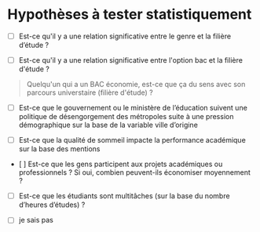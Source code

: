 # Hypothèses à tester statistiquement

- [ ] Est-ce qu'il y a une relation significative entre le genre et la filière d’étude ?

- [ ] Est-ce qu'il y a une relation significative entre l'option bac et la filière d'étude ?
> Quelqu'un qui a un BAC économie, est-ce que ça du sens avec son parcours universtaire (filière d'étude) ?

- [ ] ⁠Est-ce que le gouvernement ou le ministère de l’éducation suivent une politique de désengorgement des métropoles suite à une pression démographique sur la base de la variable ville d’origine

- [ ] ⁠Est-ce que la qualité de sommeil impacte la performance académique sur la base des mentions

- ⁠[ ] Est-ce que les gens participent aux projets académiques ou professionnels ? Si oui, combien peuvent-ils économiser moyennement ?

- [ ] Est-ce que les étudiants sont multitâches (sur la base du nombre d’heures d’études) ?

- [ ] je sais pas
